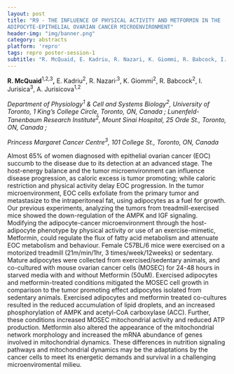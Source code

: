 ```yaml
---
layout: post
title: "R9 - THE INFLUENCE OF PHYSICAL ACTIVITY AND METFORMIN IN THE
ADIPOCYTE-EPITHELIAL OVARIAN CANCER MICROENVIRONMENT"
header-img: "img/banner.png"
category: abstracts
platform: 'repro'
tags: repro poster-session-1
subtitle: "R. McQuaid, E. Kadriu, R. Nazari, K. Giommi, R. Babcock, I. Jurisica, A. Jurisicova"
---
```

__R. McQuaid__<sup>1,2,3</sup>__,__ E. Kadriu<sup>2</sup>, R. Nazari<sup>,3</sup>, K. Giommi<sup>2</sup>, R.
Babcock<sup>2</sup>, I. Jurisica<sup>3</sup>, A. Jurisicova<sup>1,2</sup>

_Department of Physiology<sup>1</sup> & Cell and Systems Biology<sup>2</sup>, University
of Toronto, 1 King’s College Circle, Toronto, ON, Canada ;
Lunenfeld-Tanenbaum Research Institute<sup>2</sup>, Mount Sinai Hospital, 25 Orde
St., Toronto, ON, Canada ;_

_Princess Margaret Cancer Centre<sup>3</sup>, 101 College St., Toronto, ON,
Canada_

Almost 65% of women diagnosed with epithelial ovarian cancer (EOC)
succumb to the disease due to its detection at an advanced stage. The
host-energy balance and the tumor microenvironment can influence disease
progression, as caloric excess is tumor promoting; while caloric
restriction and physical activity delay EOC progression. In the tumor
microenvironment, EOC cells exfoliate from the primary tumor and
metastasize to the intraperitoneal fat, using adipocytes as a fuel for
growth. Our previous experiments, analyzing the tumors from
treadmill-exercised mice showed the down-regulation of the AMPK and IGF
signaling. Modifying the adipocyte-cancer microenvironment through the
host-adipocyte phenotype by physical activity or use of an
exercise-mimetic, Metformin, could regulate the flux of fatty acid
metabolism and attenuate EOC metabolism and behaviour. Female C57BL/6
mice were exercised on a motorized treadmill (21m/min/1hr, 3
times/week/12weeks) or sedentary. Mature adipocytes were collected from
exercised/sedentary animals, and co-cultured with mouse ovarian cancer
cells (MOSEC) for 24-48 hours in starved media with and without
Metformin (50uM). Exercised adipocytes and metformin-treated conditions
mitigated the MOSEC cell growth in comparison to the tumor promoting
effect adipocytes isolated from sedentary animals. Exercised adipocytes
and metformin treated co-cultures resulted in the reduced accumulation
of lipid droplets, and an increased phosphorylation of AMPK and
acetyl-CoA carboxylase (ACC). Further, these conditions increased MOSEC
mitochondrial activity and reduced ATP production. Metformin also
altered the appearance of the mitochondrial network morphology and
increased the mRNA abundance of genes involved in mitochondrial
dynamics. These differences in nutrition signaling pathways and
mitochondrial dynamics may be the adaptations by the cancer cells to
meet its energetic demands and survival in a challenging
microenviromental milieu.
